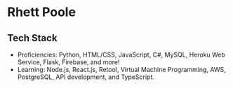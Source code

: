 # Rhett Poole
<!-- ## About Me
- My hobbies outside of programming include: fishing, reading, rec-sports (baseball and basketball), spending time with family. -->
## Tech Stack
- Proficiencies: Python, HTML/CSS, JavaScript, C#, MySQL, Heroku Web Service, Flask, Firebase, and more!
- Learning: Node.js, React.js, Retool, Virtual Machine Programming, AWS, PostgreSQL, API development, and TypeScript.
<!--## Goals
<!--
**RhettPoole/RhettPoole** is a ✨ _special_ ✨ repository because its `README.md` (this file) appears on your GitHub profile.

Here are some ideas to get you started:

- 🔭 I’m currently working on ...
- 🌱 I’m currently learning ...
- 👯 I’m looking to collaborate on ...
- 🤔 I’m looking for help with ...
- 💬 Ask me about ...
- 📫 How to reach me: ...
- 😄 Pronouns: ...
- ⚡ Fun fact: ...
-->
